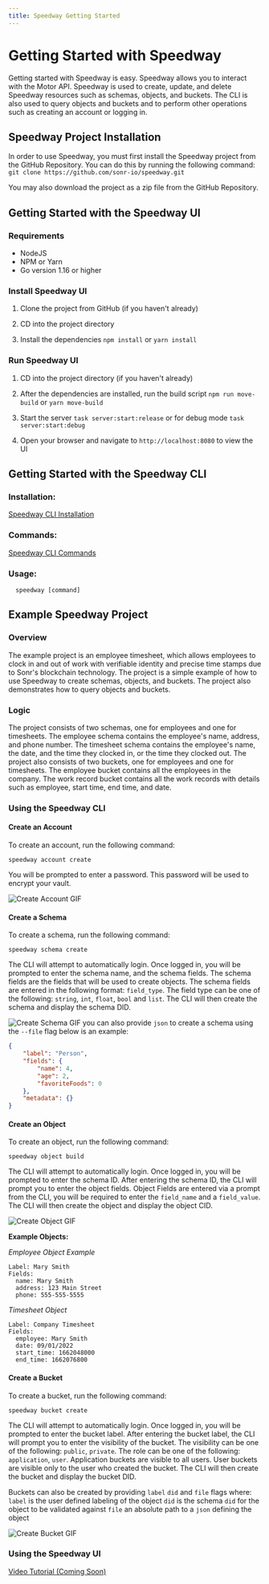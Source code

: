 ```yaml
---
title: Speedway Getting Started
---
```


# Getting Started with Speedway
Getting started with Speedway is easy. Speedway allows you to interact with the Motor API. Speedway is used to create, update, and delete Speedway resources such as schemas, objects, and buckets. The CLI is also used to query objects and buckets and to perform other operations such as creating an account or logging in.

## Speedway Project Installation
In order to use Speedway, you must first install the Speedway project from the GitHub Repository. You can do this by running the following command: ```git clone https://github.com/sonr-io/speedway.git```

You may also download the project as a zip file from the GitHub Repository.

## Getting Started with the Speedway UI

### Requirements
- NodeJS 
- NPM or Yarn
- Go version 1.16 or higher

### Install Speedway UI
1. Clone the project from GitHub (if you haven't already)

2. CD into the project directory

3. Install the dependencies ```npm install``` or ```yarn install```

### Run Speedway UI
1. CD into the project directory (if you haven't already)

2. After the dependencies are installed, run the build script ```npm run move-build``` or ```yarn move-build```

3. Start the server ```task server:start:release``` or for debug mode ```task server:start:debug```

4. Open your browser and navigate to ```http://localhost:8080``` to view the UI 

## Getting Started with the Speedway CLI
### Installation:

[Speedway CLI Installation](./cli/cli-install.md)

### Commands:

[Speedway CLI Commands](./cli/cli-commands.md)

### Usage:
```
  speedway [command]
```

## Example Speedway Project
### Overview
The example project is an employee timesheet, which allows employees to clock in and out of work with verifiable identity and precise time stamps due to Sonr's blockchain technology. The project is a simple example of how to use Speedway to create schemas, objects, and buckets. The project also demonstrates how to query objects and buckets.

### Logic
The project consists of two schemas, one for employees and one for timesheets. The employee schema contains the employee's name, address, and phone number. The timesheet schema contains the employee's name, the date, and the time they clocked in, or the time they clocked out.  The project also consists of two buckets, one for employees and one for timesheets. The employee bucket contains all the employees in the company. The work record bucket contains all the work records with details such as employee, start time, end time, and date.

### Using the Speedway CLI

#### Create an Account
To create an account, run the following command:
```
speedway account create
```
You will be prompted to enter a password. This password will be used to encrypt your vault.

![Create Account GIF](https://raw.githubusercontent.com/sonr-io/docs/main/assets/create-account-cli.gif)


#### Create a Schema
To create a schema, run the following command:
```
speedway schema create
```
The CLI will attempt to automatically login. Once logged in, you will be prompted to enter the schema name, and the schema fields. The schema fields are the fields that will be used to create objects. The schema fields are entered in the following format: ```field_type```. The field type can be one of the following: ```string```, ```int```, ```float```, ```bool``` and ```list```. The CLI will then create the schema and display the schema DID.

![Create Schema GIF](https://raw.githubusercontent.com/sonr-io/docs/main/assets/create-schema-cli.gif)
you can also provide `json` to create a schema using the `--file` flag below is an example:
```json
{
    "label": "Person",
    "fields": {
        "name": 4,
        "age": 2,
        "favoriteFoods": 0
    },
    "metadata": {}
}
```

#### Create an Object
To create an object, run the following command:
```
speedway object build
```
The CLI will attempt to automatically login. Once logged in, you will be prompted to enter the schema ID. After entering the schema ID, the CLI will prompt you to enter the object fields. Object Fields are entered via a prompt from the CLI, you will be required to enter the ```field_name``` and a ```field_value```. The CLI will then create the object and display the object CID.

![Create Object GIF](https://raw.githubusercontent.com/sonr-io/docs/main/assets/build-object-cli.gif)

**Example Objects:**

_Employee Object Example_
```
Label: Mary Smith
Fields:
  name: Mary Smith
  address: 123 Main Street
  phone: 555-555-5555
```

_Timesheet Object_
```
Label: Company Timesheet
Fields:
  employee: Mary Smith
  date: 09/01/2022
  start_time: 1662048000
  end_time: 1662076800
```

#### Create a Bucket
To create a bucket, run the following command:
```
speedway bucket create
```
The CLI will attempt to automatically login. Once logged in, you will be prompted to enter the bucket label. After entering the bucket label, the CLI will prompt you to enter the visibility of the bucket. The visibility can be one of the following: ```public```, ```private```. The role can be one of the following: ```application```, ```user```. Application buckets are visible to all users. User buckets are visible only to the user who created the bucket. The CLI will then create the bucket and display the bucket DID.

Buckets can also be created by providing `label` `did` and `file` flags where:
`label` is the user defined labeling of the object
`did` is the schema `did` for the object to be validated against
`file` an absolute path to a `json` defining the object

![Create Bucket GIF](https://raw.githubusercontent.com/sonr-io/docs/main/assets/create-bucket-cli.gif)

### Using the Speedway UI
[Video Tutorial (Coming Soon)]()